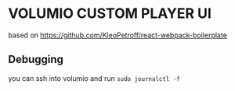 # VOLUMIO CUSTOM PLAYER UI


based on https://github.com/KleoPetroff/react-webpack-boilerplate 



## Debugging

you can ssh into volumio and run ```sudo journalctl -f```
